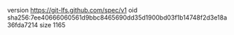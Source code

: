 version https://git-lfs.github.com/spec/v1
oid sha256:7ee40666060561d9bbc8465690dd35d1900bd03f1b14748f2d3e18a36fda7214
size 1165
